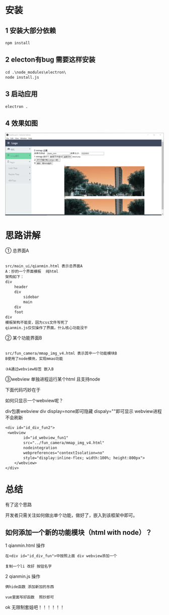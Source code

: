 # 安装
## 1 安装大部分依赖
```
npm install
```

## 2 electon有bug  需要这样安装
```
cd .\node_modules\electron\
node install.js
```

## 3 启动应用
```
electron .
```
## 4 效果如图
![yolo](./running_results/r1.png)


#  思路讲解
① 总界面A
```

src/main_ui/qianmin.html 表示总界面A
A：抄的一个界面模板  纯html
架构如下：
div
    header
    div
        sidebar
        main
    div
    foot
div
模板架构不能变，因为css文件写死了
qianmin.js仅仅操作了界面，什么核心功能没干
```
② 某个功能界面B
```

src/fun_camera/mmap_img_v4.html 表示其中一个功能模块B
B使用了node模块，实现mmao功能

③A通过webview标签 嵌入B

```
③webview
单独进程运行某个html 且支持node

下面代码巧妙在于  

如何只显示一个webview呢？ 

div包裹webview div display=none即可隐藏 dispaly=""即可显示  webview进程不会刷新
```
<div id="id_div_fun2">
 <webview
        id="id_webview_fun1"
        src="../fun_camera/mmap_img_v4.html"
        nodeintegration
        webpreferences="contextIsolation=no"
        style="display:inline-flex; width:100%; height:800px">
    </webview>
</div>
```

# 总结
有了这个思路

开发者只需关注如何做出单个功能，做好了，嵌入到该框架中即可。

## 如何添加一个新的功能模块（html with node）？
1 qianmin.html 操作
```
在<div id="id_div_fun">中按照上面 div webview添加一个

复制一个li 改好 按钮名字
```
2 qianmin.js 操作
```
俩hide函数 添加新加的东西

vue里面写好函数  照抄即可
```
ok  无限制套娃吧！！！！！！


